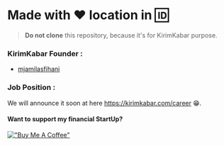 # Made with :heart: location in :id:

> **Do not clone** this repository, because it's for KirimKabar purpose.

### KirimKabar Founder :

 * [mjamilasfihani](https://github.com/mjamilasfihani)

### Job Position :

We will announce it soon at here https://kirimkabar.com/career :grin:.

#### Want to support my financial StartUp?

[!["Buy Me A Coffee"](https://www.buymeacoffee.com/assets/img/custom_images/orange_img.png)](https://www.buymeacoffee.com/mjamilasfihani)
